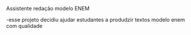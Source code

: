 Assistente redação modelo ENEM

-esse projeto decidiu ajudar estudantes a produdzir textos modelo enem com qualidade
